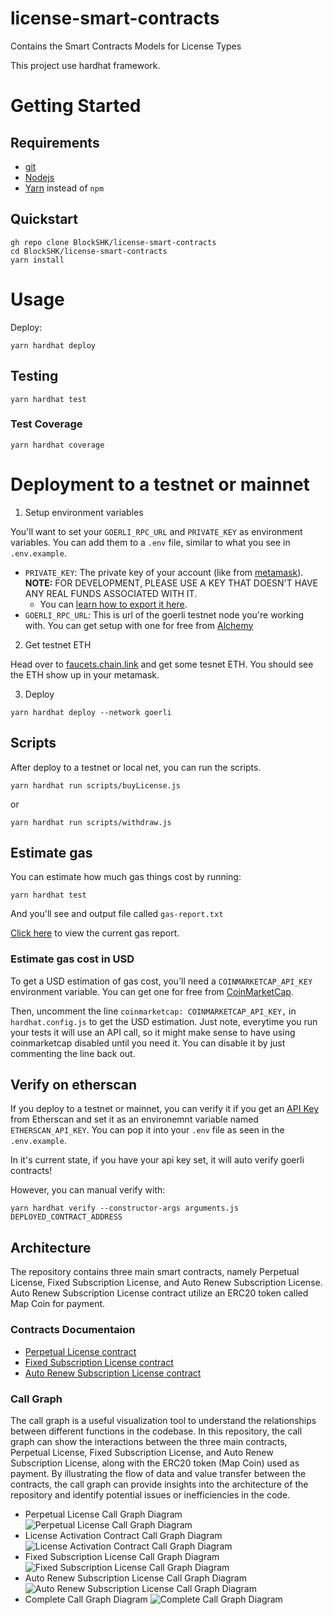 # license-smart-contracts
Contains the Smart Contracts Models for License Types


This project use hardhat framework.
# Getting Started

## Requirements

- [git](https://git-scm.com/book/en/v2/Getting-Started-Installing-Git)
- [Nodejs](https://nodejs.org/en/)
- [Yarn](https://yarnpkg.com/getting-started/install) instead of `npm`

## Quickstart

```
gh repo clone BlockSHK/license-smart-contracts
cd BlockSHK/license-smart-contracts
yarn install
```

# Usage

Deploy:

```
yarn hardhat deploy
```

## Testing

```
yarn hardhat test
```

### Test Coverage

```
yarn hardhat coverage
```

# Deployment to a testnet or mainnet

1. Setup environment variables

You'll want to set your `GOERLI_RPC_URL` and `PRIVATE_KEY` as environment variables. You can add them to a `.env` file, similar to what you see in `.env.example`.

- `PRIVATE_KEY`: The private key of your account (like from [metamask](https://metamask.io/)). **NOTE:** FOR DEVELOPMENT, PLEASE USE A KEY THAT DOESN'T HAVE ANY REAL FUNDS ASSOCIATED WITH IT.
  - You can [learn how to export it here](https://metamask.zendesk.com/hc/en-us/articles/360015289632-How-to-Export-an-Account-Private-Key).
- `GOERLI_RPC_URL`: This is url of the goerli testnet node you're working with. You can get setup with one for free from [Alchemy](https://alchemy.com/?a=673c802981)

2. Get testnet ETH

Head over to [faucets.chain.link](https://faucets.chain.link/) and get some tesnet ETH. You should see the ETH show up in your metamask.


3. Deploy

```
yarn hardhat deploy --network goerli
```

## Scripts

After deploy to a testnet or local net, you can run the scripts. 

```
yarn hardhat run scripts/buyLicense.js
```

or
```
yarn hardhat run scripts/withdraw.js
```

## Estimate gas

You can estimate how much gas things cost by running:

```
yarn hardhat test
```

And you'll see and output file called `gas-report.txt`


[Click here](/gas-report.txt) to view the current gas report.
### Estimate gas cost in USD

To get a USD estimation of gas cost, you'll need a `COINMARKETCAP_API_KEY` environment variable. You can get one for free from [CoinMarketCap](https://pro.coinmarketcap.com/signup). 

Then, uncomment the line `coinmarketcap: COINMARKETCAP_API_KEY,` in `hardhat.config.js` to get the USD estimation. Just note, everytime you run your tests it will use an API call, so it might make sense to have using coinmarketcap disabled until you need it. You can disable it by just commenting the line back out. 


## Verify on etherscan

If you deploy to a testnet or mainnet, you can verify it if you get an [API Key](https://etherscan.io/myapikey) from Etherscan and set it as an environemnt variable named `ETHERSCAN_API_KEY`. You can pop it into your `.env` file as seen in the `.env.example`.

In it's current state, if you have your api key set, it will auto verify goerli contracts!

However, you can manual verify with:

```
yarn hardhat verify --constructor-args arguments.js DEPLOYED_CONTRACT_ADDRESS
```
## Architecture

The repository contains three main smart contracts, namely Perpetual License, Fixed Subscription License, and Auto Renew Subscription License. Auto Renew Subscription License contract utilize an ERC20 token called Map Coin for payment.

### Contracts Documentaion
- [Perpetual License contract](./Documentation/Perpetual_License.pdf)
- [Fixed Subscription License contract](./Documentation/Fixed%20Subscription%20License.pdf)
- [Auto Renew Subscription License contract](./Documentation/Auto%20Subscription%20License.pdf)
### Call Graph

The call graph is a useful visualization tool to understand the relationships between different functions in the codebase. In this repository, the call graph can show the interactions between the three main contracts, Perpetual License, Fixed Subscription License, and Auto Renew Subscription License, along with the ERC20 token (Map Coin) used as payment. By illustrating the flow of data and value transfer between the contracts, the call graph can provide insights into the architecture of the repository and identify potential issues or inefficiencies in the code.

- Perpetual License Call Graph Diagram
![Perpetual License Call Graph Diagram](./Documentation/PerpetualLicense.png)
- License Activation Contract Call Graph Diagram
![License Activation Contract Call Graph Diagram](./Documentation/LicenseActivation.png)
- Fixed Subscription License Call Graph Diagram
![Fixed Subscription License Call Graph Diagram](./Documentation/FixedSubscriptionLicense.png)
- Auto Renew Subscription License Call Graph Diagram
![Auto Renew Subscription License Call Graph Diagram](./Documentation/AutoRenewSubscriptionLicense.png)
- Complete Call Graph Diagram
![Complete Call Graph Diagram](./Documentation/AllContracts.png)
